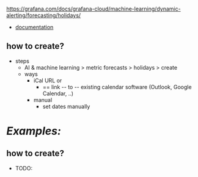 https://grafana.com/docs/grafana-cloud/machine-learning/dynamic-alerting/forecasting/holidays/

* [documentation](https://github.com/facebook/prophet/blob/main/docs/_docs/holiday_effects.md)
## how to create?
* steps
  * AI & machine learning > metric forecasts > holidays > create
  * ways
    * iCal URL or
      * == link -- to -- existing calendar software (Outlook, Google Calendar, ..)
    * manual
      * set dates manually

# _Examples:_
## how to create?
* TODO:
